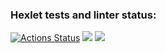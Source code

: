 ### Hexlet tests and linter status:
[![Actions Status](https://github.com/roksana-z/python-project-49/workflows/hexlet-check/badge.svg)](https://github.com/roksana-z/python-project-49/actions)
<a href="https://codeclimate.com/github/roksana-z/python-project-49/maintainability"><img src="https://api.codeclimate.com/v1/badges/7a141571bc6aa90cd533/maintainability" /></a>
<a href="https://asciinema.org/a/xKADNrBqQTUP0lIPNQa6TqEpK" target="_blank"><img src="https://asciinema.org/a/xKADNrBqQTUP0lIPNQa6TqEpK.svg" /></a>